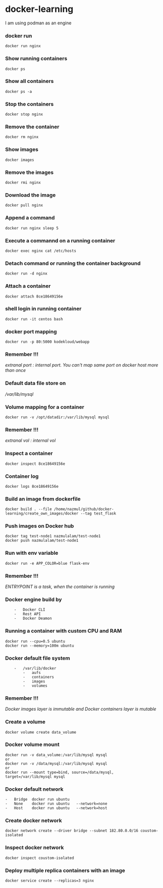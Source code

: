 # docker-learning
I am using podman as an engine


### docker run
```
docker run nginx
```

### Show running containers
```
docker ps
```

### Show all containers
```
docker ps -a
```

### Stop the containers
```
docker stop nginx
```

### Remove the container
```
docker rm nginx
```

### Show images
```
docker images
```

### Remove the images
```
docker rmi nginx
```

### Download the image
```
docker pull nginx
```

### Append a command
```
docker run nginx sleep 5
```

### Execute a commannd on a running container
```
docker exec nginx cat /etc/hosts
```

### Detach command or running the container background
```
docker run -d nginx
```

### Attach a container
```
docker attach 8ce18649156e
```

### shell login in running container
```
docker run -it centos bash
```

### docker port mapping
```
docker run -p 80:5000 kodekloud/webapp
```

### Remember !!!
_extranal port : internal port. You can't map same port on docker host more than once_

### Default data file store on 
_/var/lib/mysql_

### Volume mapping for a container
```
docker run -v /opt/datadir:/var/lib/mysql mysql
```

### Remember !!!
_extranal vol : internal vol_

### Inspect a container
```
docker inspect 8ce18649156e
```

### Container log
```
docker logs 8ce18649156e
```

### Build an image from dockerfile
```
docker build . --file /home/nazmul/github/docker-learning/create_own_images/docker --tag test_flask
```

### Push images on Docker hub
```
docker tag test-node1 nazmulalam/test-node1
docker push nazmulalam/test-node1
```

### Run with env variable
```
docker run -e APP_COLOR=blue flask-env
```

### Remember !!!
_ENTRYPOINT is a task, when the container is running_

### Docker engine build by
```
    -   Docker CLI
    -   Rest API
    -   Docker Deamon
```

### Running a container with custom CPU and RAM
```
docker run --cpu=0.5 ubuntu
docker run --memory=100m ubuntu
```

### Docker default file system
```
    -   /var/lib/docker
        -   aufs
        -   containers
        -   images
        -   volumes
```

### Remember !!!
_Docker images layer is immutable and Docker containers layer is mutable_

### Create a volume
```
docker volume create data_volume
```

### Docker volume mount
```
docker run -v data_volume:/var/lib/mysql mysql
or
docker run -v /data/mysql:/var/lib/mysql mysql
or
docker run --mount type=bind, source=/data/mysql, target=/var/lib/mysql mysql
```

### Docker default network
    -   Bridge  docker run ubuntu
    -   None    docker run ubuntu   --network=none
    -   Host    docker run ubuntu   --network=host

### Create docker network
```
docker network create --driver bridge --subnet 182.80.0.0/16 coustom-isolated
```

### Inspect docker network
```
docker inspect coustom-isolated
```

### Deploy multiple replica containers with an image
```
docker service create --replicas=3 nginx
```

